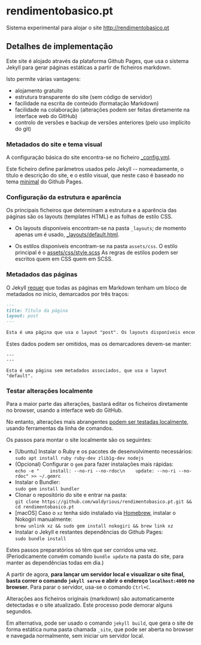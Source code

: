 # rendimentobasico.pt

Sistema experimental para alojar o site http://rendimentobasico.pt

## Detalhes de implementação

Este site é alojado através da plataforma Github Pages, que usa o sistema Jekyll para gerar páginas estáticas a partir de ficheiros markdown.

Isto permite várias vantagens:
* alojamento gratuito
* estrutura transparente do site (sem código de servidor)
* facilidade na escrita de conteúdo (formatação Markdown)
* facilidade na colaboração (alterações podem ser feitas diretamente na interface web do GitHub)
* controlo de versões e backup de versões anteriores (pelo uso implícito do git)

### Metadados do site e tema visual

A configuração básica do site encontra-se no ficheiro [_config.yml](https://github.com/waldyrious/rendimentobasico.pt/blob/master/_config.yml).

Este ficheiro define parâmetros usados pelo Jekyll -- nomeadamente, o título e descrição do site, e o estilo visual,
que neste caso é baseado no tema [minimal](https://github.com/pages-themes/minimal) do Github Pages.

### Configuração da estrutura e aparência

Os principais ficheiros que determinam a estrutura e a aparência das páginas são os layouts (templates HTML) e as folhas de estilo CSS.

* Os layouts disponíveis encontram-se na pasta `_layouts`; de momento apenas um é usado, [_layouts/default.html](https://github.com/waldyrious/rendimentobasico.pt/blob/master/_layouts/default.html).

* Os estilos disponíveis encontram-se na pasta `assets/css`. O estilo principal é o [assets/css/style.scss](https://github.com/waldyrious/rendimentobasico.pt/blob/master/assets/css/style.scss)
  As regras de estilos podem ser escritos quem em CSS quem em SCSS.

### Metadados das páginas

O Jekyll [requer](https://help.github.com/articles/configuring-jekyll/#front-matter-is-required)
que todas as páginas em Markdown tenham um bloco de metadados no início, demarcados por três traços:

```markdown
---
title: Título da página
layout: post
---

Esta é uma página que usa o layout "post". Os layouts disponíveis encontram-se na pasta `_layouts`.
```

Estes dados podem ser omitidos, mas os demarcadores devem-se manter:

```
---
---

Esta é uma página sem metadados associados, que usa o layout "default".
```

### Testar alterações localmente

Para a maior parte das alterações, bastará editar os ficheiros diretamente no browser,
usando a interface web do GitHub.

No entanto, alterações mais abrangentes
[podem ser testadas localmente](https://help.github.com/articles/setting-up-your-github-pages-site-locally-with-jekyll/),
usando ferramentas da linha de comandos.

Os passos para montar o site localmente são os seguintes:

* [Ubuntu] Instalar o Ruby e os pacotes de desenvolvimento necessários:  
  `sudo apt install ruby ruby-dev zlib1g-dev nodejs`
* (Opcional) Configurar o `gem` para fazer instalações mais rápidas:  
  `echo -e "    install: --no-ri --no-rdoc\n    update: --no-ri --no-rdoc" >> ~/.gemrc`
* Instalar o Bundler:  
  `sudo gem install bundler`
* Clonar o repositório do site e entrar na pasta:  
  `git clone https://github.com/waldyrious/rendimentobasico.pt.git && cd rendimentobasico.pt`
* [macOS] Caso o `xz` tenha sido instalado via [Homebrew](https://brew.sh/),
  instalar o Nokogiri manualmente:  
  `brew unlink xz && sudo gem install nokogiri && brew link xz`
* Instalar o Jekyll e restantes dependências do Github Pages:  
  `sudo bundle install`

Estes passos preparatórios só têm que ser corridos uma vez.
(Periodicamente convém comando `bundle update` na pasta do site,
para manter as dependências todas em dia.)

A partir de agora, **para lançar um servidor local e visualizar o site final,
basta correr o comando `jekyll serve`
e abrir o endereço `localhost:4000` no browser.**
Para parar o servidor, usa-se o comando `Ctrl+C`.

Alterações aos ficheiros originais (markdown) são automaticamente detectadas e o site atualizado.
Este processo pode demorar alguns segundos.

Em alternativa, pode ser usado o comando `jekyll build`,
que gera o site de forma estática numa pasta chamada `_site`,
que pode ser aberta no browser e navegada normalmente,
sem iniciar um servidor local.
